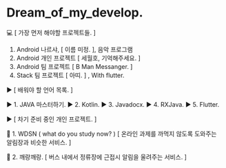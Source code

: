 # Dream_of_my_develop.

:computer: [ 가장 먼저 해야할 프로젝트들. ]

1. Android 나르샤, [ 이름 미정. ], 음악 프로그램
2. Android 개인 프로젝트 [ 세월호, 기억해주세요. ]
3. Android 팀 프로젝트 [ B Man Messanger. ]
4. Stack 팀 프로젝트 [ 아띠. ] , With flutter.

:arrow_forward: [ 배워야 할 언어 목록. ]

:arrow_forward: 1. JAVA 마스터하기.
:arrow_forward: 2. Kotlin.
:arrow_forward: 3. Javadocx.
:arrow_forward: 4. RXJava.
:arrow_forward: 5. Flutter.

:arrow_forward: [ 차기 준비 중인 개인 프로젝트. ]

:speech_balloon: 1. WDSN ( what do you study now? ) [ 온라인 과제를 까먹지 않도록 도와주는 알림장과 비슷한 서비스. ]

:bus: 2. 깨랑깨랑. [ 버스 내에서 정류장에 근접시 알림을 울려주는 서비스. ] 


